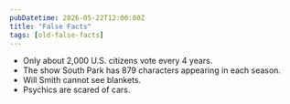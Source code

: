 ```yaml
---
pubDatetime: 2026-05-22T12:00:00Z
title: "False Facts"
tags: [old-false-facts]
---
```


- Only about 2,000 U.S. citizens vote every 4 years.
- The show South Park has 879 characters appearing in each season.
- Will Smith cannot see blankets.
- Psychics are scared of cars.
